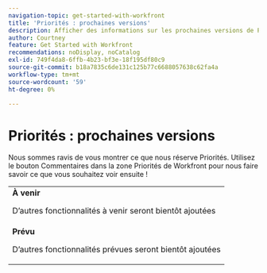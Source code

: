 ```yaml
---
navigation-topic: get-started-with-workfront
title: 'Priorités : prochaines versions'
description: Afficher des informations sur les prochaines versions de Priorités
author: Courtney
feature: Get Started with Workfront
recommendations: noDisplay, noCatalog
exl-id: 749f4da8-6ffb-4b23-bf3e-18f195df80c9
source-git-commit: b18a7835c6de131c125b77c6688057638c62fa4a
workflow-type: tm+mt
source-wordcount: '59'
ht-degree: 0%

---
```


# Priorités : prochaines versions

Nous sommes ravis de vous montrer ce que nous réserve Priorités. Utilisez le bouton Commentaires dans la zone Priorités de Workfront pour nous faire savoir ce que vous souhaitez voir ensuite !

<table>
  <tr>
    <td><strong>À venir</strong>
   <p>D’autres fonctionnalités à venir seront bientôt ajoutées</p>
    </td>
  </tr>
  <tr>
    <td><strong>Prévu</strong>
<p>D’autres fonctionnalités prévues seront bientôt ajoutées</p>
    </td>
  </tr>
</table>
